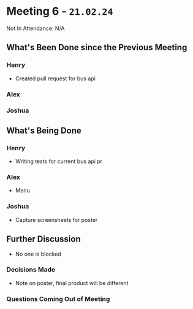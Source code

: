 # Meeting 6 - `21.02.24`
Not In Attendance: N/A

## What's Been Done since the Previous Meeting
### Henry
- Created pull request for bus api
### Alex
### Joshua

## What's Being Done
### Henry
- Writing tests for current bus api pr
### Alex
- Menu
### Joshua
- Capture screensheets for poster

## Further Discussion
- No one is blocked

### Decisions Made
- Note on poster, final product will be different
### Questions Coming Out of Meeting
